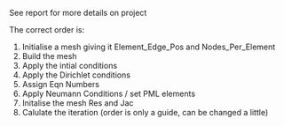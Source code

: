 See report for more details on project


The correct order is:
1. Initialise a mesh giving it Element_Edge_Pos and Nodes_Per_Element
2. Build the mesh
3. Apply the intial conditions
4. Apply the Dirichlet conditions
5. Assign Eqn Numbers
6. Apply Neumann Conditions / set PML elements
7. Initalise the mesh Res and Jac
8. Calulate the iteration
(order is only a guide, can be changed a little)

